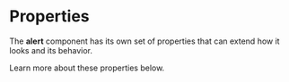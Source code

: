 # Properties

The **alert** component has its own set of properties that can extend how it looks and its behavior. 

Learn more about these properties below.